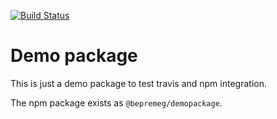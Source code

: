 [![Build Status](https://travis-ci.org/bepremeg/npmdemo.svg?branch=master)](https://travis-ci.org/bepremeg/npmdemo)

# Demo package

This is just a demo package to test travis and npm integration.

The npm package exists as `@bepremeg/demopackage`.
